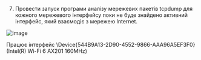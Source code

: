 7. Провести запуск програми аналізу мережевих пакетів tcpdump для кожного мережевого інтерфейсу поки не буде знайдено активний інтерфейс, який взаємодіє з мережею Internet.

![image](https://user-images.githubusercontent.com/56974924/214988123-b99b88d5-e773-4533-b69d-ac04e1483d27.png)

Працює інтерфейс  \Device\{544B9A13-2D90-4552-9866-AAA96A5EF3F0} (Intel(R) Wi-Fi 6 AX201 160MHz)
